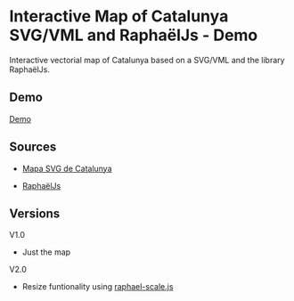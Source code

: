 # Interactive Map of Catalunya SVG/VML and RaphaëlJs - Demo
Interactive vectorial map of Catalunya based on a SVG/VML and the library RaphaëlJs.

## Demo

[Demo](http://demo.map.catalunyamedieval.es)

## Sources
- [Mapa SVG de Catalunya](http://commons.wikimedia.org/wiki/File:Mapa_comarcal_de_Catalunya.svg)

- [RaphaëlJs](http://raphaeljs.com)

## Versions
V1.0 
- Just the map

V2.0
- Resize funtionality using [raphael-scale.js](http://www.shapevent.com/scaleraphael/)


